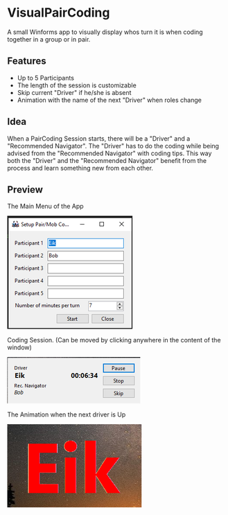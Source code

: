 # VisualPairCoding

A small Winforms app to visually display whos turn it is when coding together in a group or in pair.

## Features

- Up to 5 Participants
- The length of the session is customizable
- Skip current "Driver" if he/she is absent
- Animation with the name of the next "Driver" when roles change

## Idea

When a PairCoding Session starts, there will be a "Driver" and a "Recommended Navigator". The "Driver" has to do the coding while being advised from the "Recommended Navigator" with coding tips. This way both the "Driver" and the "Recommended Navigator" benefit from the process and learn something new from each other.

## Preview

The Main Menu of the App

![VisualPairCoding Main Menu](./Documentation/VisualPairCoding_MainMenu.png)

Coding Session. (Can be moved by clicking anywhere in the content of the window)

![VisualPairCoding Session](./Documentation/VisualPairCoding_SessionMenu.png)

The Animation when the next driver is Up

![VisualPairCoding Session](./Documentation/VisualPairCoding_Animation.png)
